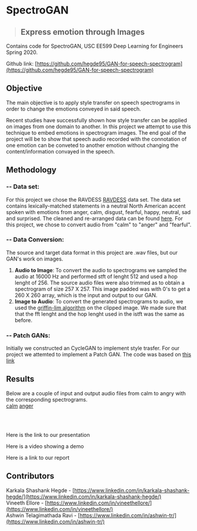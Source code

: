 # SpectroGAN


>## Express emotion through Images


Contains code for SpectroGAN, USC EE599 Deep Learning for Engineers Spring 2020.

Github link: [https://github.com/hegde95/GAN-for-speech-spectrogram](https://github.com/hegde95/GAN-for-speech-spectrogram) <br/>



## Objective <br />
The main objective is to apply style transfer on speech spectrograms in order to change the emotions conveyed in said speech.<br/>

Recent studies have successfully shown how style transfer can be applied on images from one domain to another. In this project we attempt to use this technique to embed emotions in spectrogram images. The end goal of the project will be to show that speech audio recorded with the connotation of one emotion can be conveted to another emotion without changing the content/information convayed in the speech. <br />


## Methodology <br/>
### -- Data set: <br/>
For this project we chose the RAVDESS [RAVDESS](https://zenodo.org/record/1188976#.Xq-sIvJKg5k) data set. The data set contains lexically-matched statements in a neutral North American accent spoken with emotions from anger, calm, disgust, fearful, happy, neutral, sad and surprised. The cleaned and re-arranged data can be found [here](https://drive.google.com/drive/folders/12o5dMpEHqxIb8Qm9yHZB0s9at2lw3KPM?usp=sharing). For this project, we chose to convert audio from "calm" to "anger" and "fearful". 
<br />
### -- Data Conversion: <br/>
The source and target data format in this project are .wav files, but our GAN's work on images. 
1. **Audio to Image**: To convert the audio to spectrograms we sampled the audio at 16000 Hz and performed stft of lenght 512 and used a hop lenght of 256. The source audio files were also trimmed as to obtain a spectrogram of size 257 X 257. This image padded was with 0's to get a 260 X 260 array, which is the input and output to our GAN.
2. **Image to Audio**: To convert the generated spectrograms to audio, we used the [griffin-lim algorithm](https://www.researchgate.net/publication/261315209_A_Fast_Griffin-Lim_Algorithm) on the clipped image. We made sure that that the fft lenght and the hop lenght used in the istft was the same as before.<br />

### -- Patch GANs: <br/>
Initially we constructed an CycleGAN to implement style trasfer. For our project we attemted to implement a Patch GAN. The code was based on [this link](https://machinelearningmastery.com/cyclegan-tutorial-with-keras/)<br />

## Results <br/>
Below are a couple of input and output audio files from calm to angry with the corresponding spectrograms. <br/>
[calm](/results/calm_orig2.wav)
[anger](/results/calm_orig2_Fearful_generated.wav)<br/>

<script src="/audiojs/audio.js"></script><br/>
 <script>
   audiojs.events.ready(function() {
     var as = audiojs.createAll();
   });
 </script><br/>
 
<audio src="/results/calm_orig2.wav" preload="auto" /><br/>


Here is the link to our presentation<br/>

Here is a video showing a demo<br/>

Here is a link to our report<br/>

## Contributors <br/>
Karkala Shashank Hegde - [https://www.linkedin.com/in/karkala-shashank-hegde/](https://www.linkedin.com/in/karkala-shashank-hegde/)<br/>
Vineeth Ellore - [https://www.linkedin.com/in/vineethellore/](https://www.linkedin.com/in/vineethellore/) <br/>
Ashwin Telagimathada Ravi - [https://www.linkedin.com/in/ashwin-tr/](https://www.linkedin.com/in/ashwin-tr/)<br/>
